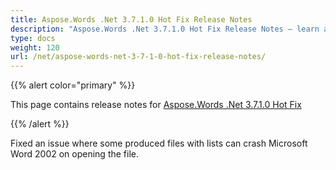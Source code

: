 ```yaml
---
title: Aspose.Words .Net 3.7.1.0 Hot Fix Release Notes
description: "Aspose.Words .Net 3.7.1.0 Hot Fix Release Notes – learn about the latest updates and fixes."
type: docs
weight: 120
url: /net/aspose-words-net-3-7-1-0-hot-fix-release-notes/
---
```


{{% alert color="primary" %}} 

This page contains release notes for [Aspose.Words .Net 3.7.1.0 Hot Fix](http://www.aspose.com/downloads/words/net/new-releases/aspose.words-.net-3.7.1.0-hot-fix/)

{{% /alert %}} 

Fixed an issue where some produced files with lists can crash Microsoft Word 2002 on opening the file.
